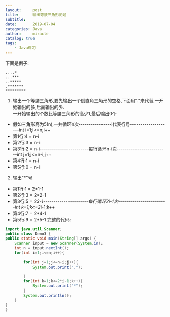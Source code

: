 ```yaml
---
layout:     post
title:      输出等腰三角形问题
subtitle:   
date:       2019-07-04
categories: Java
author:     miracle
catalog: true
tags:
    - Java练习
---
```

下面是例子:   
```
....*  
...***  
..*****  
.*******  
********* 
``` 
1. 输出一个等腰三角形,要先输出一个倒直角三角形的空格,下面用"."来代替,一开始输出的多,后面输出的少.  
一开始输出的个数比等腰三角形的高少1,最后输出0个  
* 假如三角形高为5(n),一共循环n次----------------i代表行号--------------------int i=1;i<=n;i++
* 第1行:4 = n-i
* 第2行:3 = n-i 
* 第3行:2 = n-i------------------------每行循环n-i次-------------------------int j=1;j<=n-i;j++                                     
* 第4行:1 = n-i  
* 第5行:0 = n-i                                                                                   
2. 输出"*"号
* 第1行:1 = 2*1-1 
* 第2行:3 = 2*2-1
* 第3行:5 = 2*3-1----------------------每行循环2i-1次------------------------int k=1;k<=2*i-1;k++
* 第4行:7 = 2*4-1
* 第5行:9 = 2*5-1
完整的代码:  
```java
import java.util.Scanner;
public class Demo3 {
public static void main(String[] args) {
	Scanner input = new Scanner(System.in);
	int n = input.nextInt();
	for(int i=1;i<=n;i++){
		
		for(int j=1;j<=n-i;j++){
			System.out.print(".");
			
		}
		for(int k=1;k<=2*i-1;k++){
			System.out.print("*");
		}
		System.out.println();
	}
}
}
```